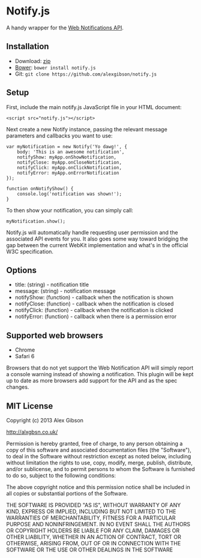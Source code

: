Notify.js
=========

A handy wrapper for the [Web Notifications API](http://www.w3.org/TR/notifications/).

Installation
---------------------------------------

* Download: [zip](https://github.com/alexgibson/notify.js/zipball/master)
* [Bower](https://github.com/twitter/bower/): `bower install notify.js`
* Git: `git clone https://github.com/alexgibson/notify.js`

Setup
---------

First, include the main notify.js JavaScript file in your HTML document:

```
<script src="notify.js"></script>
```

Next create a new Notify instance, passing the relevant message parameters and callbacks you want to use:

```
var myNotification = new Notify('Yo dawg!', {
	body: 'This is an awesome notification', 
	notifyShow: myApp.onShowNotification, 
	notifyClose: myApp.onCloseNotification, 
	notifyClick: myApp.onClickNotification, 
	notifyError: myApp.onErrorNotification
});

function onNotifyShow() {
	console.log('notification was shown!');
}
```

To then show your notification, you can simply call:

```
myNotification.show(); 
```

Notify.js will automatically handle requesting user permission and the associated API events for you. It also goes some way toward bridging the gap between the current WebKit implementation and what's in the official W3C specification.

Options
------------

* title: (string) - notification title
* message: (string) - notification message
* notifyShow: (function) - callback when the notification is shown
* notifyClose: (function) - callback when the notification is closed
* notifyClick: (function) - callback when the notification is clicked
* notifyError: (function) - callback when there is a permission error

Supported web browsers
---------------------------------------

- Chrome
- Safari 6

Browsers that do not yet support the Web Notification API will simply report a console warning instead of showing a notification. This plugin will be kept up to date as more browsers add support for the API and as the spec changes.
	
MIT License
---------------------------------------

Copyright (c) 2013 Alex Gibson

http://alxgbsn.co.uk/

Permission is hereby granted, free of charge, to any person obtaining a copy of this software and associated documentation files (the "Software"), to deal in the Software without restriction except as noted below, including without limitation the rights to use, copy, modify, merge, publish, distribute, and/or sublicense, and to permit persons to whom the Software is furnished to do so, subject to the following conditions:

The above copyright notice and this permission notice shall be included in all copies or substantial portions of the Software.

THE SOFTWARE IS PROVIDED "AS IS", WITHOUT WARRANTY OF ANY KIND, EXPRESS OR IMPLIED, INCLUDING BUT NOT LIMITED TO THE WARRANTIES OF MERCHANTABILITY, FITNESS FOR A PARTICULAR PURPOSE AND NONINFRINGEMENT. IN NO EVENT SHALL THE AUTHORS OR COPYRIGHT HOLDERS BE LIABLE FOR ANY CLAIM, DAMAGES OR OTHER LIABILITY, WHETHER IN AN ACTION OF CONTRACT, TORT OR OTHERWISE, ARISING FROM, OUT OF OR IN CONNECTION WITH THE SOFTWARE OR THE USE OR OTHER DEALINGS IN THE SOFTWARE